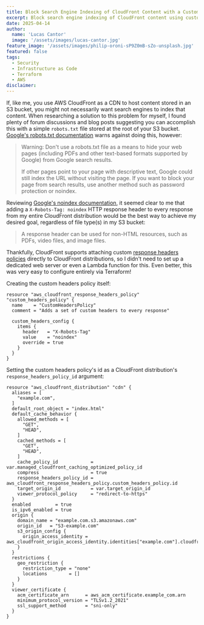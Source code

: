```yaml
---
title: Block Search Engine Indexing of CloudFront Content with a Custom Response Headers Policy
excerpt: Block search engine indexing of CloudFront content using custom response headers policies with X-Robots-Tag noindex.
date: 2025-04-14
author:
  name: 'Lucas Cantor'
  image: '/assets/images/lucas-cantor.jpg'
feature_image: '/assets/images/philip-oroni-sP9Z0mB-sZo-unsplash.jpg'
featured: false
tags:
  - Security
  - Infrastructure as Code
  - Terraform
  - AWS
disclaimer:
---
```


If, like me, you use AWS CloudFront as a CDN to host content stored in an S3 bucket, you might not necessarily want search engines to index that content. When researching a solution to this problem for myself, I found plenty of forum discussions and blog posts suggesting you can accomplish this with a simple `robots.txt` file stored at the root of your S3 bucket. [Google's robots.txt documentation](https://developers.google.com/search/docs/crawling-indexing/robots/intro) warns against doing this, however:

> Warning: Don't use a robots.txt file as a means to hide your web pages (including PDFs and other text-based formats supported by Google) from Google search results.
>
> If other pages point to your page with descriptive text, Google could still index the URL without visiting the page. If you want to block your page from search results, use another method such as password protection or noindex.

Reviewing [Google's noindex documentation](https://developers.google.com/search/docs/crawling-indexing/block-indexing), it seemed clear to me that adding a `X-Robots-Tag: noindex` HTTP response header to every response from my entire CloudFront distribution would be the best way to achieve my desired goal, regardless of file type(s) in my S3 bucket:

> A response header can be used for non-HTML resources, such as PDFs, video files, and image files.

Thankfully, CloudFront supports attaching custom [response headers policies](https://docs.aws.amazon.com/AmazonCloudFront/latest/DeveloperGuide/modifying-response-headers.html) directly to CloudFront distributions, so I didn't need to set up a dedicated web server or even a Lambda function for this. Even better, this was very easy to configure entirely via Terraform!

Creating the custom headers policy itself:

```hcl
resource "aws_cloudfront_response_headers_policy" "custom_headers_policy" {
  name    = "CustomHeadersPolicy"
  comment = "Adds a set of custom headers to every response"

  custom_headers_config {
    items {
      header   = "X-Robots-Tag"
      value    = "noindex"
      override = true
    }
  }
}
```

Setting the custom headers policy's id as a CloudFront distribution's `response_headers_policy_id` argument:

```hcl
resource "aws_cloudfront_distribution" "cdn" {
  aliases = [
    "example.com",
  ]
  default_root_object = "index.html"
  default_cache_behavior {
    allowed_methods = [
      "GET",
      "HEAD",
    ]
    cached_methods = [
      "GET",
      "HEAD",
    ]
    cache_policy_id            = var.managed_cloudfront_caching_optimized_policy_id
    compress                   = true
    response_headers_policy_id = aws_cloudfront_response_headers_policy.custom_headers_policy.id
    target_origin_id           = var.target_origin_id
    viewer_protocol_policy     = "redirect-to-https"
  }
  enabled         = true
  is_ipv6_enabled = true
  origin {
    domain_name = "example.com.s3.amazonaws.com"
    origin_id   = "S3-example.com"
    s3_origin_config {
      origin_access_identity = aws_cloudfront_origin_access_identity.identities["example.com"].cloudfront_access_identity_path
    }
  }
  restrictions {
    geo_restriction {
      restriction_type = "none"
      locations        = []
    }
  }
  viewer_certificate {
    acm_certificate_arn      = aws_acm_certificate.example_com.arn
    minimum_protocol_version = "TLSv1.2_2021"
    ssl_support_method       = "sni-only"
  }
}
```
